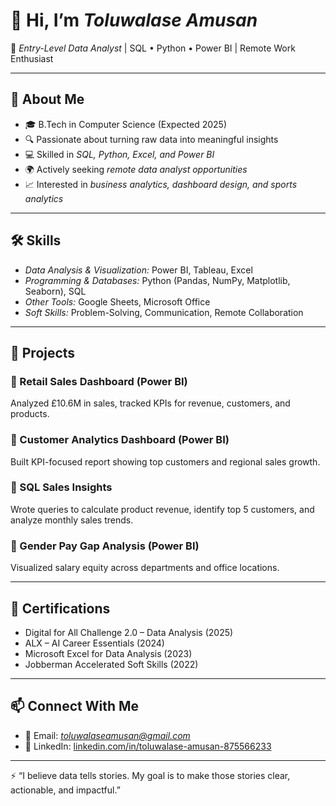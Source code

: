 # 👋 Hi, I’m *Toluwalase Amusan*  
🎯 *Entry-Level Data Analyst* | SQL • Python • Power BI | Remote Work Enthusiast  

---

## 📌 About Me  
- 🎓 B.Tech in Computer Science (Expected 2025)  
- 🔍 Passionate about turning raw data into meaningful insights  
- 💻 Skilled in *SQL, Python, Excel, and Power BI*  
- 🌍 Actively seeking *remote data analyst opportunities*  
- 📈 Interested in *business analytics, dashboard design, and sports analytics*  

---

## 🛠 Skills  
- *Data Analysis & Visualization:* Power BI, Tableau, Excel  
- *Programming & Databases:* Python (Pandas, NumPy, Matplotlib, Seaborn), SQL  
- *Other Tools:* Google Sheets, Microsoft Office  
- *Soft Skills:* Problem-Solving, Communication, Remote Collaboration  

---

## 📂 Projects  

### 🔹 Retail Sales Dashboard (Power BI)  
Analyzed £10.6M in sales, tracked KPIs for revenue, customers, and products.  

### 🔹 Customer Analytics Dashboard (Power BI)  
Built KPI-focused report showing top customers and regional sales growth.  

### 🔹 SQL Sales Insights  
Wrote queries to calculate product revenue, identify top 5 customers, and analyze monthly sales trends.  

### 🔹 Gender Pay Gap Analysis (Power BI)  
Visualized salary equity across departments and office locations.  

---

## 📜 Certifications  
- Digital for All Challenge 2.0 – Data Analysis (2025)  
- ALX – AI Career Essentials (2024)  
- Microsoft Excel for Data Analysis (2023)  
- Jobberman Accelerated Soft Skills (2022)  

---

## 📫 Connect With Me  
- 📧 Email: *toluwalaseamusan@gmail.com*  
- 💼 LinkedIn: [linkedin.com/in/toluwalase-amusan-875566233](https://www.linkedin.com/in/toluwalase-amusan-875566233)  

---

⚡ “I believe data tells stories. My goal is to make those stories clear, actionable, and impactful.”
